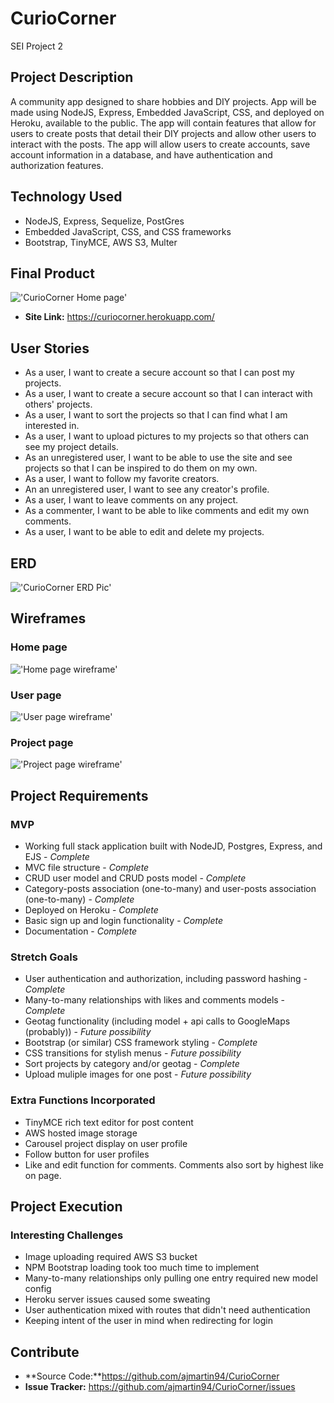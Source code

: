 # CurioCorner
SEI Project 2

## Project Description
A community app designed to share hobbies and DIY projects. App will be made using NodeJS, Express, Embedded JavaScript, CSS, and deployed on Heroku, available to the public. The app will contain features that allow for users to create posts that detail their DIY projects and allow other users to interact with the posts. The app will allow users to create accounts, save account information in a database, and have authentication and authorization features.  


## Technology Used
- NodeJS, Express, Sequelize, PostGres
- Embedded JavaScript, CSS, and CSS frameworks
- Bootstrap, TinyMCE, AWS S3, Multer


## Final Product
!['CurioCorner Home page'](https://i.imgur.com/sxKzxsU.png)
- **Site Link:** https://curiocorner.herokuapp.com/

## User Stories
- As a user, I want to create a secure account so that I can post my projects. 
- As a user, I want to create a secure account so that I can interact with others' projects. 
- As a user, I want to sort the projects so that I can find what I am interested in. 
- As a user, I want to upload pictures to my projects so that others can see my project details. 
- As an unregistered user, I want to be able to use the site and see projects so that I can be inspired to do them on my own. 
- As a user, I want to follow my favorite creators. 
- An an unregistered user, I want to see any creator's profile. 
- As a user, I want to leave comments on any project. 
- As a commenter, I want to be able to like comments and edit my own comments.
- As a user, I want to be able to edit and delete my projects.


## ERD
!['CurioCorner ERD Pic'](https://i.imgur.com/RzbHREC.jpg)

## Wireframes
### Home page
!['Home page wireframe'](https://i.imgur.com/YTYLyt6.png)

### User page
!['User page wireframe'](https://i.imgur.com/oVwQmee.png)

### Project page
!['Project page wireframe'](https://i.imgur.com/PIyh8vG.png)

## Project Requirements
### MVP
- Working full stack application built with NodeJD, Postgres, Express, and EJS - *Complete*
- MVC file structure - *Complete*
- CRUD user model and CRUD posts model - *Complete*
- Category-posts association (one-to-many) and user-posts association (one-to-many) - *Complete*
- Deployed on Heroku - *Complete*
- Basic sign up and login functionality - *Complete*
- Documentation - *Complete*

### Stretch Goals
- User authentication and authorization, including password hashing - *Complete*
- Many-to-many relationships with likes and comments models - *Complete*
- Geotag functionality (including model + api calls to GoogleMaps (probably)) - *Future possibility*
- Bootstrap (or similar) CSS framework styling - *Complete*
- CSS transitions for stylish menus - *Future possibility*
- Sort projects by category and/or geotag - *Complete*
- Upload muliple images for one post - *Future possibility*

### Extra Functions Incorporated
- TinyMCE rich text editor for post content
- AWS hosted image storage
- Carousel project display on user profile
- Follow button for user profiles
- Like and edit function for comments. Comments also sort by highest like on page.

## Project Execution

### Interesting Challenges
- Image uploading required AWS S3 bucket
- NPM Bootstrap loading took too much time to implement
- Many-to-many relationships only pulling one entry required new model config
- Heroku server issues caused some sweating
- User authentication mixed with routes that didn't need authentication
- Keeping intent of the user in mind when redirecting for login

## Contribute
- **Source Code:**https://github.com/ajmartin94/CurioCorner
- **Issue Tracker:** https://github.com/ajmartin94/CurioCorner/issues